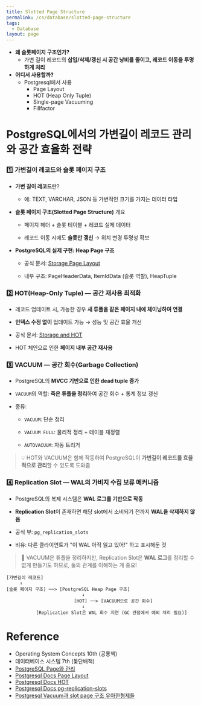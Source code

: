 ```yaml
---
title: Slotted Page Structure
permalink: /cs/database/slotted-page-structure
tags:
  - Database
layout: page
---
```


- **왜 슬롯페이지 구조인가?** 
	- 가변 길이 레코드의 **삽입/삭제/갱신 시 공간 낭비를 줄이고, 레코드 이동을 투명하게 처리** 
- **어디서 사용할까?** 
	- Postgresql에서 사용
		- Page Layout
		- HOT (Heap Only Tuple)
		- Single-page Vacuuming
		- Fillfactor

# PostgreSQL에서의 가변길이 레코드 관리와 공간 효율화 전략

### 1️⃣ 가변길이 레코드와 슬롯 페이지 구조

- **가변 길이 레코드**란?
    
    - 예: TEXT, VARCHAR, JSON 등 가변적인 크기를 가지는 데이터 타입
        
- **슬롯 페이지 구조(Slotted Page Structure)** 개요
    
    - 페이지 헤더 + 슬롯 테이블 + 레코드 실제 데이터
        
    - 레코드 이동 시에도 **슬롯만 갱신** → 위치 변경 투명성 확보
        
- **PostgreSQL의 실제 구현: Heap Page 구조**
    
    - 공식 문서: [Storage Page Layout](https://www.postgresql.org/docs/current/storage-page-layout.html)
        
    - 내부 구조: PageHeaderData, ItemIdData (슬롯 역할), HeapTuple

### 2️⃣ HOT(Heap-Only Tuple) — 공간 재사용 최적화

- 레코드 업데이트 시, 가능한 경우 **새 튜플을 같은 페이지 내에 체이닝하여 연결**
    
- **인덱스 수정 없이** 업데이트 가능 → 성능 및 공간 효율 개선
    
- 공식 문서: [Storage and HOT](https://www.postgresql.org/docs/current/storage-hot.html)
    
- HOT 체인으로 인한 **페이지 내부 공간 재사용**

### 3️⃣ VACUUM — 공간 회수(Garbage Collection)

- PostgreSQL의 **MVCC 기반으로 인한 dead tuple 증가**
    
- `VACUUM`의 역할: **죽은 튜플을 정리**하여 공간 회수 + 통계 정보 갱신
    
- 종류:
    
    - `VACUUM`: 단순 정리
        
    - `VACUUM FULL`: 물리적 정리 + 테이블 재정렬
        
    - `AUTOVACUUM`: 자동 트리거
        

> 💡 HOT와 VACUUM은 함께 작동하여 PostgreSQL이 **가변길이 레코드를 효율적으로 관리**할 수 있도록 도와줌


### 4️⃣ Replication Slot — WAL의 가비지 수집 보류 메커니즘

- PostgreSQL의 복제 시스템은 **WAL 로그를 기반으로 작동**
    
- **Replication Slot**이 존재하면 해당 slot에서 소비되기 전까지 **WAL을 삭제하지 않음**
    
- 공식 뷰: `pg_replication_slots`
    
- 비유: 다른 클라이언트가 "이 WAL 아직 읽고 있어!" 하고 표시해둔 것
    

> 🔄 VACUUM은 튜플을 정리하지만, Replication Slot은 **WAL 로그**를 정리할 수 없게 만들기도 하므로, 둘의 관계를 이해하는 게 중요!


```
[가변길이 레코드]
     ↓
[슬롯 페이지 구조] ──> [PostgreSQL Heap Page 구조]
                            ↓
                         [HOT] ──> [VACUUM으로 공간 회수]
                            ↓
           [Replication Slot은 WAL 회수 지연 (GC 관점에서 예외 처리 필요)]
```


# Reference

- Operating System Concepts 10th (공룡책)
- 데이터베이스 시스템 7th (돛단배책)
- [PostgreSQL Page와 관리](https://blog.ex-em.com/1764) 
- [Postgresql Docs Page Layout](https://www.postgresql.org/docs/current/storage-page-layout.html) 
- [Postgresql Docs HOT](https://www.postgresql.org/docs/current/storage-hot.html?utm_source=chatgpt.com) 
- [Postgresql Docs pg-replication-slots](https://www.postgresql.org/docs/9.4/catalog-pg-replication-slots.html) 
- [Postgresql Vacuum과 slot page 구조 우아한형제들](https://techblog.woowahan.com/9478/) 


